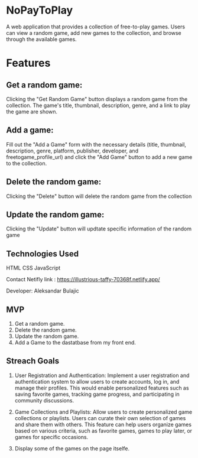 # NoPayToPlay

A web application that provides a collection of free-to-play games. Users can view a random game, add new games to the collection, and browse through the available games.

# Features

## Get a random game: 

Clicking the "Get Random Game" button displays a random game from the collection. The game's title, thumbnail, description, genre, and a link to play the game are shown.

## Add a game: 

Fill out the "Add a Game" form with the necessary details (title, thumbnail, description, genre, platform, publisher, developer, and freetogame_profile_url) and click the "Add Game" button to add a new game to the collection.

## Delete the random game:

 Clicking the "Delete" button will delete the random game from the collection

## Update the random game:

 Clicking the "Update" button will updtate specific information of the random game


## Technologies Used
HTML
CSS
JavaScript


Contact
Netifly link : https://illustrious-taffy-70368f.netlify.app/

Developer: Aleksandar Bulajic


## MVP

1. Get a random game.
2. Delete the random game.
3. Update the random game.
4. Add a Game to the dastatbase from my front end.

## Streach Goals
 1. User Registration and Authentication: Implement a user registration and authentication system to allow users to create accounts, log in, and manage their profiles. This would enable personalized features such as saving favorite games, tracking game progress, and participating in community discussions.
 
 2. Game Collections and Playlists: Allow users to create personalized game collections or playlists. Users can curate their own selection of games and share them with others. This feature can help users organize games based on various criteria, such as favorite games, games to play later, or games for specific occasions.

 3. Display some of the games on the page itselfe.